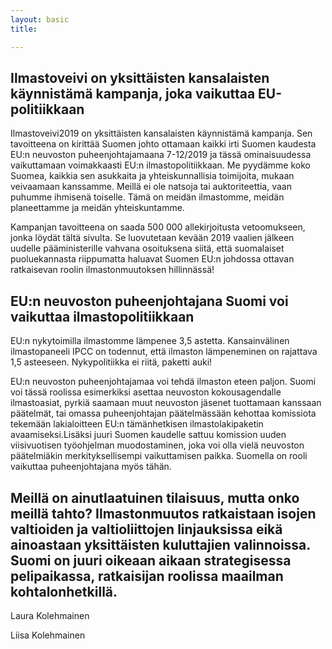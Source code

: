 ```yaml
---
layout: basic
title: 

---
```


## Ilmastoveivi on yksittäisten kansalaisten käynnistämä kampanja, joka vaikuttaa EU-politiikkaan

Ilmastoveivi2019 on yksittäisten kansalaisten käynnistämä kampanja. Sen tavoitteena on kirittää Suomen johto ottamaan kaikki irti Suomen kaudesta EU:n neuvoston puheenjohtajamaana 7-12/2019 ja tässä ominaisuudessa vaikuttamaan voimakkaasti EU:n ilmastopolitiikkaan. Me pyydämme koko Suomea, kaikkia sen asukkaita ja yhteiskunnallisia toimijoita, mukaan veivaamaan kanssamme. Meillä ei ole natsoja tai auktoriteettia, vaan puhumme ihmisenä toiselle. Tämä on meidän ilmastomme, meidän planeettamme ja meidän yhteiskuntamme.

Kampanjan tavoitteena on saada 500 000 allekirjoitusta vetoomukseen, jonka löydät tältä sivulta. Se luovutetaan kevään 2019 vaalien jälkeen uudelle pääministerille vahvana osoituksena siitä, että suomalaiset puoluekannasta riippumatta haluavat Suomen EU:n johdossa ottavan ratkaisevan roolin ilmastonmuutoksen hillinnässä!

## EU:n neuvoston puheenjohtajana Suomi voi vaikuttaa ilmastopolitiikkaan 

EU:n nykytoimilla ilmastomme lämpenee 3,5 astetta. Kansainvälinen ilmastopaneeli IPCC on todennut, että ilmaston  lämpeneminen on rajattava 1,5 asteeseen. Nykypolitiikka ei riitä, paketti auki!

EU:n neuvoston puheenjohtajamaa voi tehdä ilmaston eteen paljon. Suomi voi tässä roolissa esimerkiksi asettaa neuvoston kokousagendalle ilmastoasiat, pyrkiä saamaan muut neuvoston jäsenet tuottamaan kanssaan päätelmät, tai omassa puheenjohtajan päätelmässään kehottaa komissiota tekemään lakialoitteen EU:n tämänhetkisen ilmastolakipaketin avaamiseksi.Lisäksi juuri Suomen kaudelle sattuu komission uuden viisivuotisen työohjelman muodostaminen, joka voi olla vielä neuvoston päätelmiäkin merkityksellisempi vaikuttamisen paikka. Suomella on rooli vaikuttaa puheenjohtajana myös tähän.

## Meillä on ainutlaatuinen tilaisuus, mutta onko meillä tahto? Ilmastonmuutos ratkaistaan isojen valtioiden ja valtioliittojen linjauksissa eikä ainoastaan yksittäisten kuluttajien valinnoissa. Suomi on juuri oikeaan aikaan strategisessa pelipaikassa, ratkaisijan roolissa maailman kohtalonhetkillä. 

Laura Kolehmainen

Liisa Kolehmainen